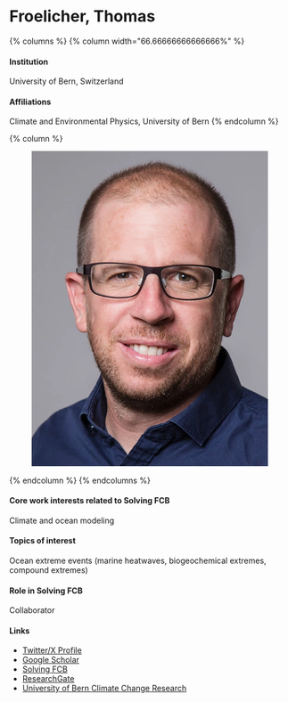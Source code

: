 # Froelicher, Thomas

{% columns %}
{% column width="66.66666666666666%" %}
#### Institution

University of Bern, Switzerland

#### Affiliations

Climate and Environmental Physics, University of Bern
{% endcolumn %}

{% column %}
<figure><img src="https://raw.githubusercontent.com/Solving-FCB/docs/refs/heads/main/.img/froelicher-t.webp" alt=""></figure>
{% endcolumn %}
{% endcolumns %}

#### Core work interests related to Solving FCB

Climate and ocean modeling

#### Topics of interest

Ocean extreme events (marine heatwaves, biogeochemical extremes, compound extremes)

#### Role in Solving FCB

Collaborator

#### Links

* [Twitter/X Profile](https://twitter.com/froeltho)
* [Google Scholar](https://scholar.google.com/citations?user=zCAQrkEAAAAJ)
* [Solving FCB](https://solvingfcb.org/people/froelicher-f/)
* [ResearchGate](https://www.researchgate.net/profile/Thomas-Froelicher)
* [University of Bern Climate Change Research](https://www.climate.unibe.ch/about_us/people/prof_dr_froelicher_thomas/index_eng.html)
